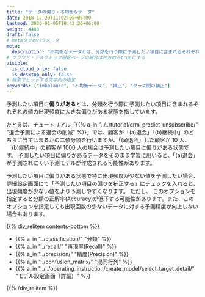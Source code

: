 ```yaml
---
title: "データの偏り・不均衡なデータ"
date: 2018-12-29T11:02:05+06:00
lastmod: 2020-01-05T10:42:26+06:00
weight: 4400
draft: false
# metaタグのパラメータ
meta:
  description: "不均衡なデータとは、分類を行う際に予測したい項目に含まれるそれぞれの値の出現頻度に大きな偏りがある状態を指しています。"
# クラウド・デスクトップ限定ページの場合は片方のみtrueにする
visible:
  is_cloud_only: false
  is_desktop_only: false
# 検索でヒットする文字列の指定
keywords: ["imbalance", "不均衡データ", "補正", "クラス間の補正"]
---
```


予測したい項目に**偏りがある**とは、分類を行う際に予測したい項目に含まれるそれぞれの値の出現頻度に大きな偏りがある状態を指しています。

たとえば、チュートリアル「{{% a_in "../../tutorial/crm_predict_unsubscribe/" "退会予測による退会の削減" %}}」では、顧客が「(a)退会」「(b)継続中」のどちらに当てはまるかの二値分類を行いますが、「(a)退会」した顧客が 10 人、「(b)継続中」の顧客が 1000 人の場合は予測したい項目に偏りがある状態です。
予測したい項目に偏りがあるデータをそのまま学習に用いると、「(a)退会」が予測されにくい予測モデルが作成される可能性があります。

予測したい項目に偏りがある状態で特に出現頻度が少ない値を予測したい場合、詳細設定画面にて「予測したい項目の偏りを補正する」にチェックを入れると、出現頻度が少ない値をより予測しやすくなります。
ただし、 このオプションを指定すると分類の正解率(Accuracy)が低下する可能性があります。また、このオプションを指定しても出現回数の少ないデータに対する予測精度が向上しない場合もあります。

{{% div_relitem contents-bottom %}}

- {{% a_in "../classification/" "分類" %}}
- {{% a_in "../recall/" "再現率(Recall)" %}}
- {{% a_in "../precision/" "精度(Precision)" %}}
- {{% a_in "../confusion_matrix/" "混同行列" %}}
- {{% a_in "../../operating_instruction/create_model/select_target_detail/" "モデル設定画面（詳細）" %}}

{{% /div_relitem %}}
